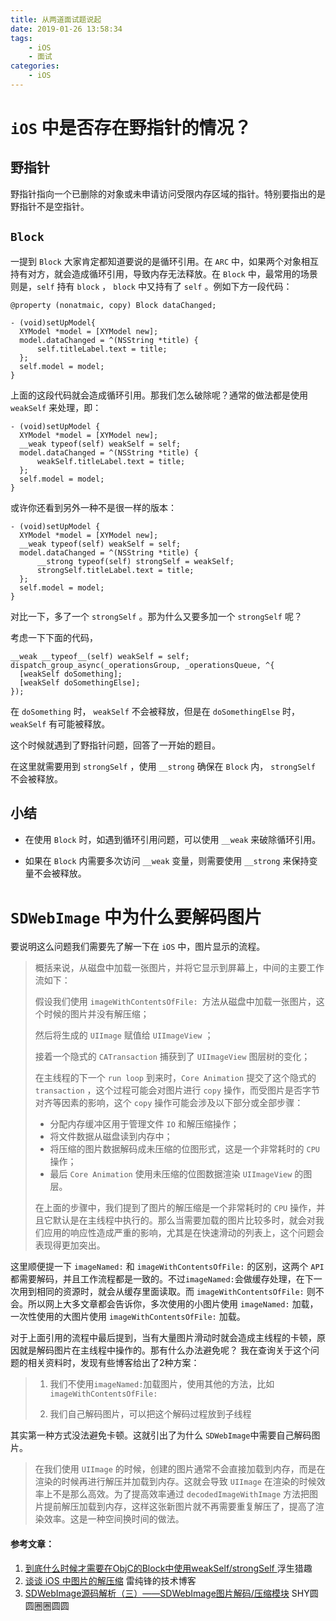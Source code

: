 ```yaml
---
title: 从两道面试题说起
date: 2019-01-26 13:58:34
tags: 
    - iOS
    - 面试
categories:
    - iOS
---
```


# `iOS` 中是否存在野指针的情况？

## 野指针
野指针指向一个已删除的对象或未申请访问受限内存区域的指针。特别要指出的是野指针不是空指针。

## `Block`
一提到 `Block` 大家肯定都知道要说的是循环引用。在 `ARC` 中，如果两个对象相互持有对方，就会造成循环引用，导致内存无法释放。在 `Block` 中，最常用的场景则是，`self` 持有 `block` ， `block` 中又持有了 `self` 。例如下方一段代码：
<!--more-->
```
@property (nonatmaic, copy) Block dataChanged;

- (void)setUpModel{
  XYModel *model = [XYModel new];
  model.dataChanged = ^(NSString *title) {
      self.titleLabel.text = title;                
  };
  self.model = model;
}
```

上面的这段代码就会造成循环引用。那我们怎么破除呢？通常的做法都是使用 `weakSelf` 来处理，即：

```
- (void)setUpModel {
  XYModel *model = [XYModel new];
  __weak typeof(self) weakSelf = self;
  model.dataChanged = ^(NSString *title) {
      weakSelf.titleLabel.text = title;   
  };
  self.model = model;
}
```

或许你还看到另外一种不是很一样的版本：
```
- (void)setUpModel {
  XYModel *model = [XYModel new];
  __weak typeof(self) weakSelf = self;
  model.dataChanged = ^(NSString *title) {
      __strong typeof(self) strongSelf = weakSelf;
      strongSelf.titleLabel.text = title;   
  };
  self.model = model;
}
```
对比一下，多了一个 `strongSelf` 。那为什么又要多加一个 `strongSelf` 呢？

考虑一下下面的代码，
```
__weak __typeof__(self) weakSelf = self;
dispatch_group_async(_operationsGroup, _operationsQueue, ^{
  [weakSelf doSomething];
  [weakSelf doSomethingElse];
});
```

在 `doSomething` 时， `weakSelf` 不会被释放，但是在 `doSomethingElse` 时，`weakSelf` 有可能被释放。

这个时候就遇到了野指针问题，回答了一开始的题目。

在这里就需要用到 `strongSelf` ，使用 `__strong` 确保在 `Block` 内， `strongSelf` 不会被释放。

## 小结
* 在使用 `Block` 时，如遇到循环引用问题，可以使用 `__weak` 来破除循环引用。

* 如果在 `Block` 内需要多次访问 `__weak` 变量，则需要使用 `__strong` 来保持变量不会被释放。

# `SDWebImage` 中为什么要解码图片
要说明这么问题我们需要先了解一下在 `iOS` 中，图片显示的流程。

> 概括来说，从磁盘中加载一张图片，并将它显示到屏幕上，中间的主要工作流如下：
> 
> 假设我们使用 `imageWithContentsOfFile: `方法从磁盘中加载一张图片，这个时候的图片并没有解压缩；
> 
> 然后将生成的 `UIImage` 赋值给 `UIImageView` ；
> 
> 接着一个隐式的 `CATransaction` 捕获到了 `UIImageView` 图层树的变化；
> 
> 在主线程的下一个 `run loop` 到来时，`Core Animation` 提交了这个隐式的 `transaction` ，这个过程可能会对图片进行 `copy`  操作，而受图片是否字节对齐等因素的影响，这个 `copy` 操作可能会涉及以下部分或全部步骤：
> 
> * 分配内存缓冲区用于管理文件 `IO` 和解压缩操作；
> * 将文件数据从磁盘读到内存中；
> * 将压缩的图片数据解码成未压缩的位图形式，这是一个非常耗时的 `CPU` 操作；
> * 最后 `Core Animation` 使用未压缩的位图数据渲染 `UIImageView` 的图层。
> 
> 在上面的步骤中，我们提到了图片的解压缩是一个非常耗时的 `CPU` 操作，并且它默认是在主线程中执行的。那么当需要加载的图片比较多时，就会对我们应用的响应性造成严重的影响，尤其是在快速滑动的列表上，这个问题会表现得更加突出。

这里顺便提一下 `imageNamed:` 和 `imageWithContentsOfFile:` 的区别，这两个 `API` 都需要解码，并且工作流程都是一致的。不过`imageNamed:`会做缓存处理，在下一次用到相同的资源时，就会从缓存里面读取。而 `imageWithContentsOfFile:` 则不会。所以网上大多文章都会告诉你，多次使用的小图片使用 `imageNamed:` 加载，一次性使用的大图片使用 `imageWithContentsOfFile:` 加载。

对于上面引用的流程中最后提到，当有大量图片滑动时就会造成主线程的卡顿，原因就是解码图片在主线程中操作的。那有什么办法避免呢？
我在查询关于这个问题的相关资料时，发现有些博客给出了2种方案：

> 1. 我们不使用`imageNamed:`加载图片，使用其他的方法，比如`imageWithContentsOfFile:`
> 
> 2. 我们自己解码图片，可以把这个解码过程放到子线程

其实第一种方式没法避免卡顿。这就引出了为什么 `SDWebImage`中需要自己解码图片。

> 在我们使用 `UIImage` 的时候，创建的图片通常不会直接加载到内存，而是在渲染的时候再进行解压并加载到内存。这就会导致 `UIImage` 在渲染的时候效率上不是那么高效。为了提高效率通过 `decodedImageWithImage` 方法把图片提前解压加载到内存，这样这张新图片就不再需要重复解压了，提高了渲染效率。这是一种空间换时间的做法。


#### 参考文章：
1. [到底什么时候才需要在ObjC的Block中使用weakSelf/strongSelf
](http://blog.lessfun.com/blog/2014/11/22/when-should-use-weakself-and-strongself-in-objc-block/) 浮生猎趣
2. [谈谈 iOS 中图片的解压缩](http://blog.leichunfeng.com/blog/2017/02/20/talking-about-the-decompression-of-the-image-in-ios/#jtss-tsina) 雷纯锋的技术博客
3. [SDWebImage源码解析（三）——SDWebImage图片解码/压缩模块](https://www.jianshu.com/p/dfa47380fc05) SHY圆圆圈圈圆圆
